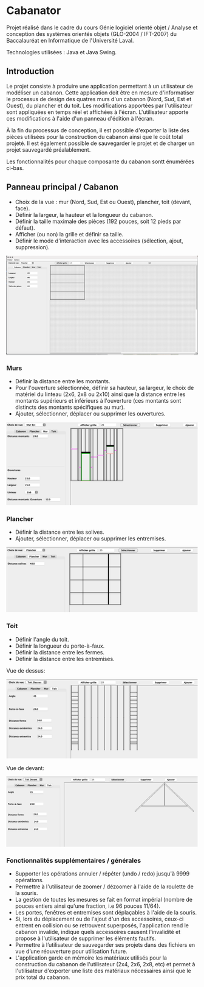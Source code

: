 # Cabanator

Projet réalisé dans le cadre du cours Génie logiciel orienté objet / Analyse et conception des systèmes orientés objets (GLO-2004 / IFT-2007) du Baccalauréat en Informatique de l'Université Laval.

Technologies utilisées : Java et Java Swing.

## Introduction

Le projet consiste à produire une application permettant à un utilisateur de modéliser un cabanon. Cette application doit être en mesure d'informatiser le processus de design des quatres murs d'un cabanon (Nord, Sud, Est et Ouest), du plancher et du toit. Les modifications apportées par l'utilisateur sont appliquées en temps réel et affichées à l'écran. L'utilisateur apporte ces modifications à l'aide d'un panneau d'édition à l'écran.

À la fin du processus de conception, il est possible d'exporter la liste des pièces utilisées pour la construction du cabanon ainsi que le coût total projeté. Il est également possible de sauvegarder le projet et de charger un projet sauvegardé préalablement.

Les fonctionnalités pour chaque composante du cabanon sontt énumérées ci-bas. 

## Panneau principal / Cabanon

- Choix de la vue : mur (Nord, Sud, Est ou Ouest), plancher, toit (devant, face).
- Définir la largeur, la hauteur et la longueur du cabanon.
- Définir la taille maximale des pièces (192 pouces, soit 12 pieds par défaut).
- Afficher (ou non) la grille et définir sa taille.
- Définir le mode d'interaction avec les accessoires (sélection, ajout, suppression).

![cabanon](https://github.com/psopsopso/Cabanator/blob/main/Pictures/cabanon.png?raw=true)

### Murs

- Définir la distance entre les montants.
- Pour l'ouverture sélectionnée, définir sa hauteur, sa largeur, le choix de matériel du linteau (2x6, 2x8 ou 2x10) ainsi que la distance entre les montants supérieurs et inférieurs à l'ouverture (ces montants sont distincts des montants spécifiques au mur).
- Ajouter, sélectionner, déplacer ou supprimer les ouvertures.

![cabanon](https://github.com/psopsopso/Cabanator/blob/main/Pictures/mur.png?raw=true)

### Plancher

- Définir la distance entre les solives.
- Ajouter, sélectionner, déplacer ou supprimer les entremises.

![cabanon](https://github.com/psopsopso/Cabanator/blob/main/Pictures/plancher.png?raw=true)

### Toit

- Définir l'angle du toit.
- Définir la longueur du porte-à-faux.
- Définir la distance entre les fermes.
- Définir la distance entre les entremises.

Vue de dessus:

![cabanon](https://github.com/psopsopso/Cabanator/blob/main/Pictures/toitdessus.png?raw=true)

Vue de devant:

![cabanon](https://github.com/psopsopso/Cabanator/blob/main/Pictures/toitdevant.png?raw=true)

### Fonctionnalités supplémentaires / générales

- Supporter les opérations annuler / répéter (undo / redo) jusqu'à 9999 opérations.
- Permettre à l'utilisateur de zoomer / dézoomer à l'aide de la roulette de la souris.
- La gestion de toutes les mesures se fait en format impérial (nombre de pouces entiers ainsi qu'une fraction, i.e 96 pouces 11/64).
- Les portes, fenêtres et entremises sont déplaçables à l'aide de la souris.
- Si, lors du déplacement ou de l'ajout d'un des accessoires, ceux-ci entrent en collision ou se retrouvent superposés, l'application rend le cabanon invalide, indique quels accessoires causent l'invalidité et propose à l'utilisateur de supprimer les éléments fautifs.  
- Permettre à l’utilisateur de sauvegarder ses projets dans des fichiers en vue d’une réouverture pour utilisation future.
- L'application garde en mémoire les matériaux utilisés pour la construction du cabanon de l'utilisateur (2x4, 2x6, 2x8, etc) et permet à l'utilisateur d'exporter une liste des matériaux nécessaires ainsi que le prix total du cabanon.






